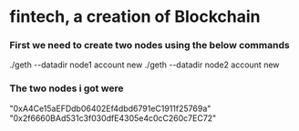 # fintech, a creation of Blockchain

### First we need to create two nodes using the below commands
./geth --datadir node1 account new    ./geth --datadir node2 account new

### The two nodes i got were
"0xA4Ce15aEFDdb06402Ef4dbd6791eC1911f25769a"
"0x2f6660BAd531c3f030dfE4305e4c0cC260c7EC72"

